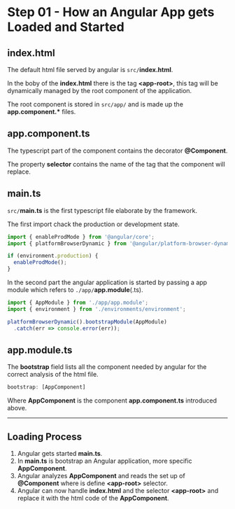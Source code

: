 # Step 01 - How an Angular App gets Loaded and Started

## index.html

The default html file served by angular is `src/`**index.html**.

In the boby of the **index.html** there is the tag **\<app-root\>**, this tag will be dynamically managed by the root component of the application.

The root component is stored in `src/app/` and is made up the **app.component.\*** files.

## app.component.ts

The typescript part of the component contains the decorator **@Component**.

The property **selector** contains the name of the tag that the component will replace.

## main.ts

`src/`**main.ts** is the first typescript file elaborate by the framework.

The first import chack the production or development state.
```typescript
import { enableProdMode } from '@angular/core';
import { platformBrowserDynamic } from '@angular/platform-browser-dynamic';

if (environment.production) {
  enableProdMode();
}

```

In the second part the angular application is started by passing a app module which refers to `./app/`**app.module**(.ts).

```typescript
import { AppModule } from './app/app.module';
import { environment } from './environments/environment';

platformBrowserDynamic().bootstrapModule(AppModule)
  .catch(err => console.error(err));
```

## app.module.ts

The **bootstrap** field lists all the component needed by angular for the correct analysis of the html file.

```typescript
bootstrap: [AppComponent]
```
Where **AppComponent** is the component **app.component.ts**  introduced above.

---

## Loading Process

1. Angular gets started **main.ts**.
2. In **main.ts** is bootstrap an Angular application, more specific **AppComponent**.
3. Angular analyzes **AppComponent** and reads the set up of **@Component** where is define **\<app-root\>** selector.
4. Angular can now handle **index.html** and the selector **\<app-root\>** and replace it with the html code of the **AppComponent**.
